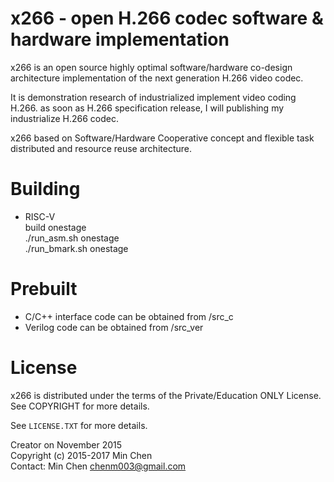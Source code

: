 
x266 - open H.266 codec software & hardware implementation
==========================================

x266 is an open source highly optimal software/hardware co-design architecture implementation of the next generation H.266 video codec.

It is demonstration research of industrialized implement video coding H.266. as soon as H.266 specification release, I will publishing my industrialize H.266 codec.

x266 based on Software/Hardware Cooperative concept and flexible task distributed and resource reuse architecture.


Building
========

- RISC-V<br>
    build onestage<br>
    ./run_asm.sh onestage<br>
    ./run_bmark.sh onestage<br>


Prebuilt
=================

- C/C++ interface code can be obtained from /src_c<br>
- Verilog code can be obtained from /src_ver<br>


License
=======

x266 is distributed under the terms of the Private/Education ONLY License.
See COPYRIGHT for more details.

See `LICENSE.TXT` for more details.

Creator on November 2015<br>
Copyright (c) 2015-2017 Min Chen<br>
Contact: Min Chen <chenm003@gmail.com><br>
